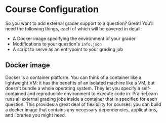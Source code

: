 # Course Configuration

So you want to add external grader support to a question? Great! You'll need the following things, each of which will be covered in detail:

* A Docker image specifying the environment of your grader
* Modifications to your question's `info.json`
* A script to serve as an entrypoint to your grading job

## Docker image

Docker is a container platform. You can think of a container like a lightweight VM: it has the benefits of an isolated machine like a VM, but doesn't bundle a whole operating system. They let you specify a self-contained and reproducible environment to execute code in. PrairieLearn runs all external grading jobs inside a container that is specified for each question. This provides a great deal of flexibility for courses: you can build a docker image that contains any necessary dependencies, applications, and libraries you might need.
